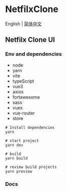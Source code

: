 # NetfilxClone

English | [简体中文](./README.zh-CN.md)

## Netfilx Clone UI

### Env and dependencies

- node
- yarn
- vite
- typeScript
- vue3
- axios
- fortawesome
- sass
- vuex
- vue-router
- store

``` shell
# Install dependencies
yarn

# start project
yarn dev 

# build
yarn build

# review build projects
yarn preview 
```


### Docs
